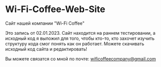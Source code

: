 # Wi-Fi-Coffee-Web-Site
Сайт нашей компании "Wi-Fi Coffee"

Это запись от 02.01.2023. Сайт находится на раннем тестировании, а исходный код я выложил для того, чтобы кто-то, кто захочет изучить структуру кода смог понять как он работает. Можете скачивать исходный код сайта и редактировать!

Вы можете связатся со мной по почте:
wificoffeecompany@gmail.com
